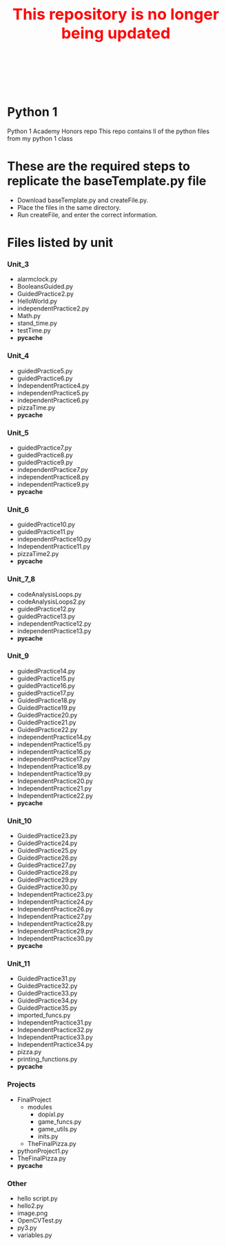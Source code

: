 # <header style="color:red; font-weight: 700; font-size: 36px;">This repository is no longer being updated</header>

# Python 1
Python 1 Academy Honors repo
This repo contains ll of the python files from my python 1 class
# These are the required steps to replicate the baseTemplate.py file
 - Download baseTemplate.py and createFile.py.
 - Place the files in the same directory.
 - Run createFile, and enter the correct information.
# Files listed by unit
### Unit_3
 - alarmclock.py
 - BooleansGuided.py
 - GuidedPractice2.py
 - HelloWorld.py
 - independentPractice2.py
 - Math.py
 - stand_time.py
 - testTime.py
 - __pycache__

### Unit_4
 - guidedPractice5.py
 - guidedPractice6.py
 - IndependentPractice4.py
 - independentPractice5.py
 - independentPractice6.py
 - pizzaTime.py
 - __pycache__

### Unit_5
 - guidedPractice7.py
 - guidedPractice8.py
 - guidedPractice9.py
 - independentPractice7.py
 - independentPractice8.py
 - independentPractice9.py
 - __pycache__

### Unit_6
 - guidedPractice10.py
 - guidedPractice11.py
 - independentPractice10.py
 - IndependentPractice11.py
 - pizzaTime2.py
 - __pycache__

### Unit_7_8
 - codeAnalysisLoops.py
 - codeAnalysisLoops2.py
 - guidedPractice12.py
 - guidedPractice13.py
 - independentPractice12.py
 - independentPractice13.py
 - __pycache__

### Unit_9
 - guidedPractice14.py
 - guidedPractice15.py
 - guidedPractice16.py
 - guidedPractice17.py
 - GuidedPractice18.py
 - GuidedPractice19.py
 - GuidedPractice20.py
 - GuidedPractice21.py
 - GuidedPractice22.py
 - independentPractice14.py
 - independentPractice15.py
 - independentPractice16.py
 - independentPractice17.py
 - IndependentPractice18.py
 - IndependentPractice19.py
 - IndependentPractice20.py
 - IndependentPractice21.py
 - IndependentPractice22.py
 - __pycache__

### Unit_10
 - GuidedPractice23.py
 - GuidedPractice24.py
 - GuidedPractice25.py
 - GuidedPractice26.py
 - GuidedPractice27.py
 - GuidedPractice28.py
 - GuidedPractice29.py
 - GuidedPractice30.py
 - IndependentPractice23.py
 - IndependentPractice24.py
 - IndependentPractice26.py
 - IndependentPractice27.py
 - IndependentPractice28.py
 - IndependentPractice29.py
 - IndependentPractice30.py
 - __pycache__

### Unit_11
 - GuidedPractice31.py
 - GuidedPractice32.py
 - GuidedPractice33.py
 - GuidedPractice34.py
 - GuidedPractice35.py
 - imported_funcs.py
 - IndependentPractice31.py
 - IndependentPractice32.py
 - IndependentPractice33.py
 - IndependentPractice34.py
 - pizza.py
 - printing_functions.py
 - __pycache__

### Projects
 - FinalProject
    - modules
        - dopixl.py
        - game_funcs.py
        - game_utils.py
        - inits.py
    - TheFinalPizza.py
 - pythonProject1.py
 - TheFinalPizza.py
 - __pycache__

### Other
 - hello script.py
 - hello2.py
 - image.png
 - OpenCVTest.py
 - py3.py
 - variables.py

